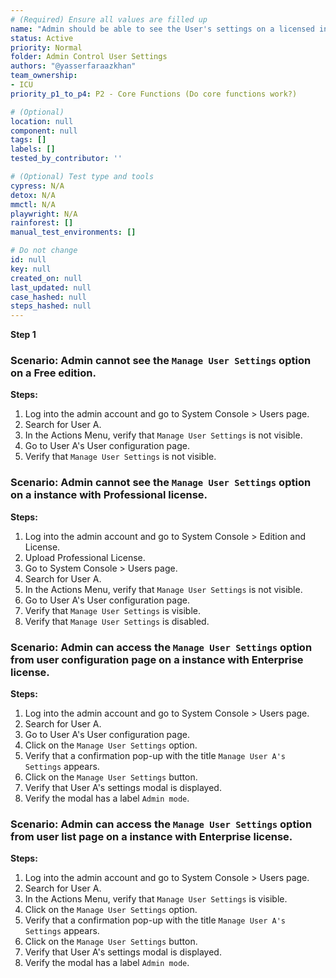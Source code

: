 ```yaml
---
# (Required) Ensure all values are filled up
name: "Admin should be able to see the User's settings on a licensed instance"
status: Active
priority: Normal
folder: Admin Control User Settings 
authors: "@yasserfaraazkhan"
team_ownership: 
- ICU
priority_p1_to_p4: P2 - Core Functions (Do core functions work?)

# (Optional)
location: null
component: null
tags: []
labels: []
tested_by_contributor: ''

# (Optional) Test type and tools
cypress: N/A
detox: N/A
mmctl: N/A
playwright: N/A
rainforest: []
manual_test_environments: []

# Do not change
id: null
key: null
created_on: null
last_updated: null
case_hashed: null
steps_hashed: null
---
```


**Step 1**

### Scenario: Admin cannot see the `Manage User Settings` option on a Free edition.

**Steps:**

1. Log into the admin account and go to System Console > Users page.
2. Search for User A.
3. In the Actions Menu, verify that `Manage User Settings` is not visible.
4. Go to User A's User configuration page.
5. Verify that `Manage User Settings` is not visible.

### Scenario: Admin cannot see the `Manage User Settings` option on a instance with Professional license.

**Steps:**

1. Log into the admin account and go to System Console > Edition and License.
2. Upload Professional License.
3. Go to System Console > Users page.
4. Search for User A.
5. In the Actions Menu, verify that `Manage User Settings` is not visible.
6. Go to User A's User configuration page.
7. Verify that `Manage User Settings` is visible.
8. Verify that `Manage User Settings` is disabled.

### Scenario: Admin can access the `Manage User Settings` option from user configuration page on a instance with Enterprise license.

**Steps:**

1. Log into the admin account and go to System Console > Users page.
2. Search for User A.
3. Go to User A's User configuration page.
4. Click on the `Manage User Settings` option.
5. Verify that a confirmation pop-up with the title `Manage User A's Settings` appears.
6. Click on the `Manage User Settings` button.
7. Verify that User A's settings modal is displayed.
8. Verify the modal has a label `Admin mode`.

### Scenario: Admin can access the `Manage User Settings` option from user list page on a instance with Enterprise license.

**Steps:**

1. Log into the admin account and go to System Console > Users page.
2. Search for User A.
3. In the Actions Menu, verify that `Manage User Settings` is visible.
4. Click on the `Manage User Settings` option.
5. Verify that a confirmation pop-up with the title `Manage User A's Settings` appears.
6. Click on the `Manage User Settings` button.
7. Verify that User A's settings modal is displayed.
8. Verify the modal has a label `Admin mode`.
